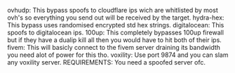 ovhudp: This bypass spoofs to cloudflare ips wich are whitlisted by most ovh's so everything you send out will be received by the target.
hydra-hex: This bypass uses randomised encrypted std hex strings.
digitalocean: This spoofs to digitalocean ips.
100up: This completely bypasses 100up firewall but if they have a dualip kill all then you would have to hit both of their ips.
fivem: This will basicly connect to the fivem server draining its bandwidth you need alot of power for this tho.
voxility: Use port 9874 and you can slam any voxility server.
REQUIREMENTS: You need a spoofed server ofc.
